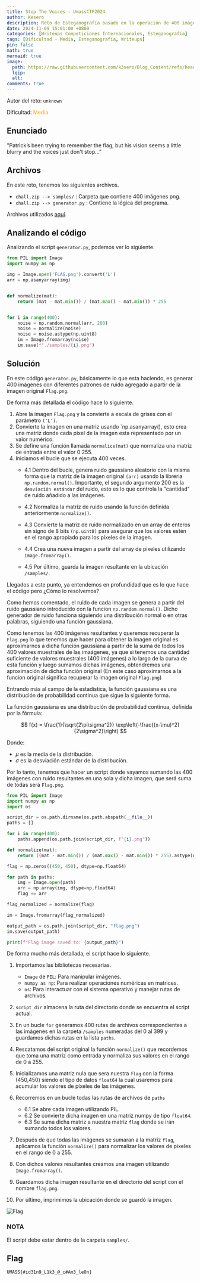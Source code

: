 ```yaml
---
title: Stop The Voices - UmassCTF2024
author: Kesero
description: Reto de Esteganografía basado en la operación de 400 imágenes para aproximar una función gaussiana.
date: 2024-11-09 15:01:00 +0800
categories: [Writeups Competiciones Internacionales, Esteganografía]
tags: [Dificultad - Media, Esteganografía, Writeups]
pin: false
math: true
mermaid: true
image:
  path: https://raw.githubusercontent.com/k3sero/Blog_Content/refs/heads/main/Competiciones_Internacionales_Writeups/2024/Estego/UmassCTF2024/Stop_The_Voices/Stop_The_Voices.png
  lqip: 
  alt: 
comments: true
---
```


Autor del reto: `unknown`

Dificultad: <font color=orange>Media</font>

## Enunciado

"Patrick’s been trying to remember the flag, but his vision seems a little blurry and the voices just don't stop..."

## Archivos

En este reto, tenemos los siguientes archivos.

- `chall.zip --> samples/` : Carpeta que contiene 400 imágenes png.
- `chall.zip --> generator.py` : Contiene la lógica del programa.

Archivos utilizados [aquí](https://github.com/k3sero/Blog_Content/tree/main/Competiciones_Internacionales_Writeups/2024/Estego/UmassCTF2024/Stop_The_Voices).

## Analizando el código

Analizando el script `generator.py`, podemos ver lo siguiente.

```py
from PIL import Image
import numpy as np

img = Image.open('FLAG.png').convert('L')
arr = np.asanyarray(img)


def normalize(mat):
    return (mat - mat.min()) / (mat.max() - mat.min()) * 255


for i in range(400):
    noise = np.random.normal(arr, 200)
    noise = normalize(noise)
    noise = noise.astype(np.uint8)
    im = Image.fromarray(noise)
    im.save(f"./samples/{i}.png")

```


## Solución

En este código `generator.py`, básicamente lo que esta haciendo, es generar 400 imágenes con diferentes patrones de ruido agregado a partir de la imagen original `Flag.png`. 

De forma más detallada el código hace lo siguiente.

1. Abre la imagen `Flag.png` y la convierte a escala de grises con el parámetro `('L')`.
2. Convierte la imagen en una matriz usando `np.asanyarray(), esto crea una matriz donde cada pixel de la imagen esta representado por un valor numérico.
3. Se define una función llamada `normalice(mat)` que normaliza una matriz de entrada entre el valor 0 255.
4. Iniciamos el bucle que se ejecuta 400 veces.
    - 4.1 Dentro del bucle, genera ruido gaussiano aleatorio con la misma forma que la matriz de la imagen original `(arr)` usando la libreria `np.random.normal()`. Importante, el segundo argumento 200 es la `desviación estándar` del ruido, esto es lo que controla la "cantidad" de ruido añadido a las imágenes.

    - 4.2 Normaliza la matriz de ruido usando la función definida anteriormente `normalize()`.
    - 4.3 Convierte la matriz de ruido normalizado en un array de enteros sin signo de 8 bits `(np.uint8)` para asegurar que los valores estén en el rango apropiado para los píxeles de la imagen.
    - 4.4 Crea una nueva imagen a partir del array de pixeles utilizando `Image.fromarray()`.
    - 4.5 Por último, guarda la imagen resultante en la ubicación `/samples/`.

Llegados a este punto, ya entendemos en profundidad que es lo que hace el código pero ¿Cómo lo resolvemos?

Como hemos comentado, el ruido de cada imagen se genera a partir del ruido gaussiano introducido con la funcion `np.random.normal()`. Dicho generador de ruido funciona siguiendo una distribución normal o en otras palabras, siguiendo una función gaussiana.

Como tenemos las 400 imágenes resultantes y queremos recuperar la `Flag.png` lo que tenemos que hacer para obtener la imagen original es aproximarnos a dicha función gaussiana a partir de la suma de todos los 400 valores muestrales de las imaágenes, ya que si tenemos una cantidad suficiente de valores muestrales (400 imágenes) a lo largo de la curva de esta función y luego sumamos dichas imágenes, obtendremos una aproximación de dicha función original (En este caso aproximarnos a la funcion original significa recuperar la imagen original `Flag.png`) 

Entrando más al campo de la estadística, la función gaussiana es una distribución de probabilidad continua que sigue la siguiente forma.

La función gaussiana es una distribución de probabilidad continua, definida por la fórmula:

$$ f(x) = \frac{1}{\sqrt{2\pi\sigma^2}} \exp\left(-\frac{(x-\mu)^2}{2\sigma^2}\right) $$

Donde:

- $\mu$ es la media de la distribución.
- $\sigma$ es la desviación estándar de la distribución.

Por lo tanto, tenemos que hacer un script donde vayamos sumando las 400 imágenes con ruido resultantes en una sola y dicha imagen, que será suma de todas será `Flag.png`.

```py
from PIL import Image
import numpy as np
import os

script_dir = os.path.dirname(os.path.abspath(__file__))
paths = []

for i in range(400):
    paths.append(os.path.join(script_dir, f"{i}.png"))

def normalize(mat):
    return ((mat - mat.min()) / (mat.max() - mat.min()) * 255).astype(np.uint8)

flag = np.zeros((450, 450), dtype=np.float64)

for path in paths:
    img = Image.open(path)
    arr = np.array(img, dtype=np.float64)
    flag += arr

flag_normalized = normalize(flag)

im = Image.fromarray(flag_normalized)

output_path = os.path.join(script_dir, "flag.png")
im.save(output_path)

print(f"Flag image saved to: {output_path}")
```


De forma mucho más detallada, el script hace lo siguiente.

1. Importamos las bibliotecas necesarias.
   - `Image` de `PIL`: Para manipular imágenes.
   - `numpy as np`: Para realizar operaciones numéricas en matrices.
   - `os`: Para interactuar con el sistema operativo y manejar rutas de archivos.

2. `script_dir` almacena la ruta del directorio donde se encuentra el script actual.
   
3. En un bucle `for` generamos 400 rutas de archivos correspondientes a las imágenes en la carpeta `/samples` numeradas del 0 al 399 y guardamos dichas rutas en la lista `paths`.

4. Rescatamos del script original la función `normalize()` que recordemos que toma una matriz como entrada y normaliza sus valores en el rango de 0 a 255.

5. Inicializamos una matriz nula que sera nuestra `flag` con la forma (450,450) siendo el tipo de datos `float64` la cual usaremos para acumular los valores de píxeles de las imágenes.

6. Recorremos en un bucle todas las rutas de archivos de `paths`
    - 6.1 Se abre cada imagen utilizando PIL.
    - 6.2 Se convierte dicha imagen en una matriz numpy de tipo `float64`.
    - 6.3 Se suma dicha matriz a nuestra matriz `flag` donde se irán sumando todos los valores.

7. Después de que todas las imágenes se sumaran a la matriz `flag`, aplicamos la función `normalize()` para normalizar los valores de píxeles en el rango de 0 a 255.

8. Con dichos valores resultantes creamos una imagen utilizando `Image.fromarray()`.

9. Guardamos dicha imagen resultante en el directorio del script con el nombre `flag.png`.

10. Por último, imprimimos la ubicación donde se guardó la imagen.

![Flag](https://raw.githubusercontent.com/k3sero/Blog_Content/refs/heads/main/Competiciones_Internacionales_Writeups/2024/Estego/UmassCTF2024/Stop_The_Voices/flag.png)

### NOTA

El script debe estar dentro de la carpeta `samples/`.

## Flag

`UMASS{#id31n9_L1k3_@_c#Am3_leOn}`
